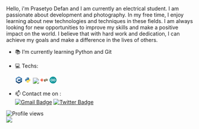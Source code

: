 Hello, i'm Prasetyo Defan and I am currently an electrical student. I am passionate about development and photography. In my free time, I enjoy learning about new technologies and techniques in these fields. I am always looking for new opportunities to improve my skills and make a positive impact on the world. I believe that with hard work and dedication, I can achieve my goals and make a difference in the lives of others.

- :books: I’m currently learning Python and Git 
- :computer: Techs: 

    <code><img height="20" src="https://raw.githubusercontent.com/github/explore/80688e429a7d4ef2fca1e82350fe8e3517d3494d/topics/cpp/cpp.png"></code>
    <code><img height="20" src="https://raw.githubusercontent.com/github/explore/80688e429a7d4ef2fca1e82350fe8e3517d3494d/topics/python/python.png"></code>
    <code><img height="20" src="https://cdn.svgporn.com/logos/visual-studio-code.svg"></code>
    <code><img height="20" src="https://raw.githubusercontent.com/github/explore/80688e429a7d4ef2fca1e82350fe8e3517d3494d/topics/git/git.png"></code>
    <code><img height="20" src="https://raw.githubusercontent.com/github/explore/80688e429a7d4ef2fca1e82350fe8e3517d3494d/topics/arduino/arduino.png"></code>

- :mailbox: Contact me on : <br>
[![Gmail Badge](https://img.shields.io/badge/-Gmail-c14438?style=flat-square&logo=Gmail&logoColor=white&link=mailto:contato.weltonf@gmail.com)](mailto:prasetyodefan@gmail.com)
[![Twitter Badge](https://img.shields.io/badge/-Twitter-1da1f2?style=flat-square&labelColor=1da1f2&logo=twitter&logoColor=white&link=https://www.twitter.com/samepack_/)](https://www.twitter.com/samepack_)

![Profile views](https://gpvc.arturio.dev/prasetyodefan)<br>
<img align="left" src="https://github-readme-stats.vercel.app/api?username=prasetyodefan&show_icons=true&hide_border=true">
